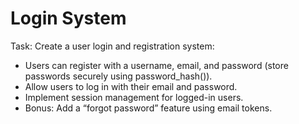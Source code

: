 # Login System
Task: Create a user login and registration system:

- Users can register with a username, email, and password (store passwords securely using password_hash()).
- Allow users to log in with their email and password.
- Implement session management for logged-in users.
- Bonus: Add a “forgot password” feature using email tokens.

